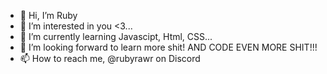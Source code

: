 - 👋 Hi, I’m Ruby
- 👀 I’m interested in you <3...
- 🌱 I’m currently learning Javascipt, Html, CSS...
- 💞️ I’m looking forward to learn more shit! AND CODE EVEN MORE SHIT!!!
- 📫 How to reach me, @rubyrawr on Discord

<!---
Triarawr/Triarawr is a ✨ special ✨ repository because its `README.md` (this file) appears on your GitHub profile.
You can click the Preview link to take a look at your changes.
--->

